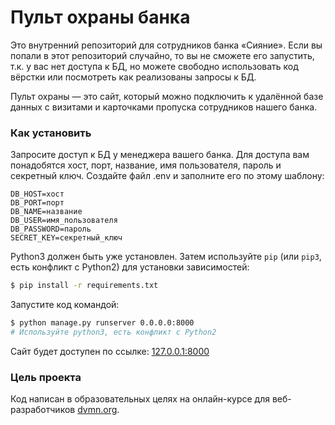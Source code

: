 # Пульт охраны банка

Это внутренний репозиторий для сотрудников банка «Сияние». Если вы попали в этот репозиторий случайно, то вы не сможете его запустить, т.к. у вас нет доступа к БД, но можете свободно использовать код вёрстки или посмотреть как реализованы запросы к БД.

Пульт охраны — это сайт, который можно подключить к удалённой базе данных с визитами и карточками пропуска сотрудников нашего банка.

### Как установить

Запросите доступ к БД у менеджера вашего банка. Для доступа вам понадобятся хост, порт, название, имя пользователя, пароль и секретный ключ.
Создайте файл .env и заполните его по этому шаблону:
```.env
DB_HOST=хост
DB_PORT=порт
DB_NAME=название
DB_USER=имя_пользователя
DB_PASSWORD=пароль
SECRET_KEY=секретный_ключ
```

Python3 должен быть уже установлен. 
Затем используйте `pip` (или `pip3`, есть конфликт с Python2) для установки зависимостей:

```bash
$ pip install -r requirements.txt
```

Запустите код командой:

```bash
$ python manage.py runserver 0.0.0.0:8000
# Используйте python3, есть конфликт с Python2
```

Сайт будет доступен по ссылке: [127.0.0.1:8000](127.0.0.1:8000)

### Цель проекта

Код написан в образовательных целях на онлайн-курсе для веб-разработчиков [dvmn.org](https://dvmn.org/).